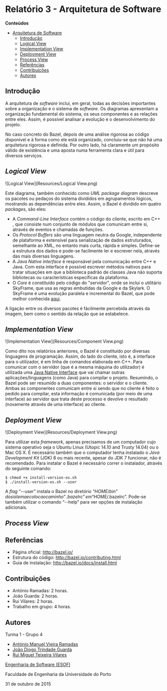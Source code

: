 # Relatório 3 - Arquitetura de Software #

**Conteúdos**
- [Arquitetura de Software](#relatório-3---arquitetura-de-software)
	- [Introdução](#introdução)
	- [Logical View](#logical-view)
	- [Implementation View](#implementation-view)
	- [Deployment View](#deployment-view)
	- [Process View](#process-view)
	- [Referências](#referências)
	- [Contribuições](#contribuições)
	- [Autores](#autores)


## Introdução ##

A arquitetura de *software* inclui, em geral, todas as decisões importantes sobre a organização e o sistema de *software*. Os diagramas apresentam a organização fundamental do sistema, os seus componentes e as relações entre eles. Assim, é possível analisar a evolução e o desenvolvimento do projeto.

No caso concreto do Bazel, depois de uma análise rigorosa ao código disponível e à forma como ele está organizado, concluiu-se que não há uma arquitetura rigorosa e definida. Por outro lado, há claramente um propósito válido de existência e uma  aposta numa ferramenta clara e útil para diversos serviços.

## *Logical View* ##

![Logical View](Resources/Logical View.png)

Este diagrama, também conhecido como *UML package diagram* descreve os pacotes ou pedaços do sistema divididos em agrupamentos lógicos, mostrando as dependências entre eles. Assim, o Bazel é dividido em quatro *packages*, são eles:
* A *Command-Line Interface* contém o código do cliente, escrito em C++ , que consiste num conjunto de módulos que comunicam entre si, através de eventos e chamadas de funções.
* Os *Protocol Buffers* são uma linguagem neutra da Google, independente de plataforma e extensível para serialização de dados estruturados, semelhante ao XML, no entanto mais curta, rápida e simples. Define-se a estrutura dos dados e pode-se facilmente ler e escrever nela, através das mais diversas linguagens.
* A *Java Native interface* é responsável pela comunicação entre C++ e Java. Com esta interface é possível escrever métodos nativos para tratar situações em que a biblioteca padrão de classes Java não suporta bibliotecas ou características específicas da plataforma.
* O *Core* é constituído pelo código do "servidor", onde se inclui o utilitário SkyFrame, que usa as regras embutidas da Google e da Skylark. O SkyFrame é uma evolução paralela e incremental do Bazel, que pode melhor conhecida [aqui](http://bazel.io/docs/skyframe.html).

A ligação entre os diversos pacotes é fácilmente percebida através da imagem, bem como o sentido da relação que se estabelece.


## *Implementation View* ##

![Implementation View](Resources/Component View.png)

Como dito nos relatórios anteriores, o Bazel é constituído por diversas linguagens de programação. Assim, do lado do cliente, isto é, a interface para o utilizador, é em linha de comandos elaborada em C++. Para comunicar com o servidor (que é a mesma máquina do utilizador) é utilizada uma [Java Native Interface](https://en.wikipedia.org/wiki/Java_Native_Interface) que vai chamar outras aplicações/linguagens (como Java) para compilar o projeto. Resumindo, o Bazel pode ser resumido a duas componentes: o servidor e o cliente. Ambas as componentes comunicam entre si sendo que no cliente é feito o pedido para compilar, esta informação é comunicada (por meio de uma interface) ao servidor que trata deste processo e devolve o resultado (novamente através de uma interface) ao cliente.

## *Deployment View* ##

![Deployment View](Resources/Deployment View.png)

Para utilizar esta *framework*, apenas precisamos de um computador cujo sistema operativo seja o Ubuntu Linux (Utopic 14.10 and Trusty 14.04) ou o Mac OS X. É necessário também que o computador tenha instalado o *Java Development Kit* (JDK) 8 ou mais recente, apesar do JDK 7 funcionar, não é recomendado.
Para instalar o Bazel é necessário correr o instalador, através do seguinte comando:
```
$ chmod +x install-version-os.sh
$ ./install-version-os.sh --user
```
A *flag*  “--user” instala o Bazel no diretório “$HOME/bin” do sistema e coloca o caminho “.bazelrc” em “$HOME/.bazelrc”. Pode-se também utilizar o comando “--help” para ver opções de instalação adicionais.  


## *Process View* ##

## Referências ##

* Página oficial: http://bazel.io/
* Estrutura do código: http://bazel.io/contributing.html
* Guia de instalação: http://bazel.io/docs/install.html

## Contribuições ##
* António Ramadas: 2 horas.
* João Guarda: 2 horas.
* Rui Vilares: 2 horas.
* Trabalho em grupo: 4 horas.

## Autores ##

Turma 1 - Grupo 4

* [António Manuel Vieira Ramadas](https://github.com/antonio-ramadas)
* [João Diogo Trindade Guarda](https://github.com/Digas29)
* [Rui Miguel Teixeira Vilares](https://github.com/RuiVilares)

[Engenharia de Software (ESOF)](https://sigarra.up.pt/feup/pt/ucurr_geral.ficha_uc_view?pv_ocorrencia_id=368707)

Faculdade de Engenharia da Universidade do Porto

31 de outubro de 2015
